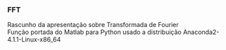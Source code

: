 ### FFT
Rascunho da apresentação sobre Transformada de Fourier<br>
Função portada do Matlab para Python usado a distribuição Anaconda2-4.1.1-Linux-x86_64

